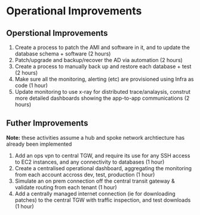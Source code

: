 # Operational Improvements

## Operstional Improvements 
1. Create a process to patch the AMI and software in it, and to update the database schema + software (2 hours)
2. Patch/upgrade and backup/recover the AD via automation (2 hours)
3. Create a process to manually back up and restore each database + test (2 hours)
4. Make sure all the monitoring, alerting (etc) are provisioned using Infra as code (1 hour)
5. Update monitoring to use x-ray for distributed trace/analaysis, construt more detailed dashboards showing the app-to-app communications (2 hours)

## Futher Improvements
**Note:** these activities assume a hub and spoke network archtiecture has already been implemented
1. Add an ops vpn to central TGW, and require its use for any SSH access to EC2 instances, and any connectivity to databases (1 hour)
2. Create a centralised operational dashboard, aggregating the monitoring from each account accross dev, test, production (1 hour)
3. Simulate an on prem connection off the central transit gateway & validate routing from each tenant (1 hour)
4. Add a centrally managed internet connection (ie for downloading patches) to the central TGW with traffic inspection, and test downloads (1 hour)
